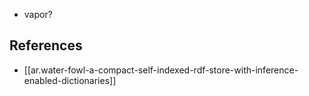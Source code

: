 
- vapor?

## References

- [[ar.water-fowl-a-compact-self-indexed-rdf-store-with-inference-enabled-dictionaries]]